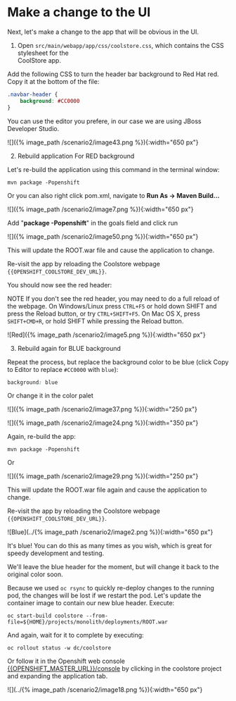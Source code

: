 # Make a change to the UI

Next, let's make a change to the app that will be obvious in the UI.  
  
1. Open `src/main/webapp/app/css/coolstore.css`, which contains the CSS stylesheet for the  
CoolStore app.  
  
Add the following CSS to turn the header bar background to Red Hat red. Copy it at the bottom of the file:

~~~css
.navbar-header {
    background: #CC0000
}
~~~

You can use the editor you prefere, in our case we are using JBoss Developer Studio.

![]({% image_path /scenario2/image43.png %}){:width="650 px"}

2. Rebuild application For RED background

Let's re-build the application using this command in the terminal window:

~~~shell
mvn package -Popenshift
~~~

Or you can also right click pom.xml, navigate to **Run As -&gt; Maven Build…**

![]({% image_path /scenario2/image7.png %}){:width="650 px"}

Add "**package -Popenshift**" in the goals field and click run

![]({% image_path /scenario2/image50.png %}){:width="650 px"}

This will update the ROOT.war file and cause the application to change.

Re-visit the app by reloading the Coolstore webpage `{{OPENSHIFT_COOLSTORE_DEV_URL}}`.

You should now see the red header:

NOTE If you don't see the red header, you may need to do a full reload of the webpage. On Windows/Linux press `CTRL+F5` or hold down SHIFT and press the Reload button, or try `CTRL+SHIFT+F5`. On Mac OS X, press `SHIFT+CMD+R`, or hold SHIFT while pressing the Reload button.

![Red]({% image_path /scenario2/image5.png %}){:width="650 px"}

3. Rebuild again for BLUE background

Repeat the process, but replace the background color to be blue \(click Copy to Editor to replace `#CC0000` with `blue`\):

~~~css
background: blue
~~~

Or change it in the color palet

![]({% image_path /scenario2/image37.png %}){:width="250 px"}

![]({% image_path /scenario2/image24.png %}){:width="350 px"}

Again, re-build the app:

~~~shell
mvn package -Popenshift
~~~

Or

![]({% image_path /scenario2/image29.png %}){:width="250 px"}

This will update the ROOT.war file again and cause the application to change.

Re-visit the app by reloading the Coolstore webpage `{{OPENSHIFT_COOLSTORE_DEV_URL}}`.

![Blue](../{% image_path /scenario2/image2.png %}){:width="650 px"}

It's blue! You can do this as many times as you wish, which is great for speedy development and testing.

We'll leave the blue header for the moment, but will change it back to the original color soon.

Because we used `oc rsync` to quickly re-deploy changes to the running pod, the changes will be lost if we restart the pod. Let's update the container image to contain our new blue header. Execute:

~~~shell
oc start-build coolstore --from-file=${HOME}/projects/monolith/deployments/ROOT.war
~~~

And again, wait for it to complete by executing:

~~~shell
oc rollout status -w dc/coolstore
~~~

Or follow it in the Openshift web console [{{OPENSHIFT_MASTER_URL}}/console](about:blank) by clicking in the coolstore project and expanding the application tab.

![](../{% image_path /scenario2/image18.png %}){:width="650 px"}

